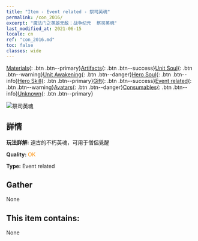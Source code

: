 ```yaml
---
title: "Item - Event related - 祭司英魂"
permalink: /con_2016/
excerpt: "魔法门之英雄无敌：战争纪元  祭司英魂"
last_modified_at: 2021-06-15
locale: cn
ref: "con_2016.md"
toc: false
classes: wide
---
```

 [Materials](/ItemsCN/){: .btn .btn--primary}[Artifacts](/ItemsCN/Artifacts/){: .btn .btn--success}[Unit Soul](/ItemsCN/UnitSoul/){: .btn .btn--warning}[Unit Awakening](/ItemsCN/UnitAwakening/){: .btn .btn--danger}[Hero Soul](/ItemsCN/HeroSoul/){: .btn .btn--info}[Hero Skill](/ItemsCN/HeroSkill/){: .btn .btn--primary}[Gift](/ItemsCN/Gift/){: .btn .btn--success}[Event related](/ItemsCN/Events/){: .btn .btn--warning}[Avatars](/ItemsCN/Avatars/){: .btn .btn--danger}[Consumables](/ItemsCN/Consumables/){: .btn .btn--info}[Unknown](/ItemsCN/Unknown/){: .btn .btn--primary}

 ![祭司英魂](/images/t/juexing_105.jpg)

## 詳情
 **玩法詳解:** 遠古的不朽英魂，可用于僧侶覺醒

 **Quality:** <span style="color: #FF8C00">OK</span>

 **Type:** Event related

## Gather

  None

## This item contains:

  None

